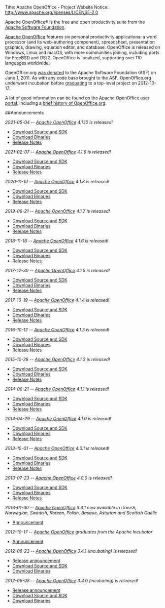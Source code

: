Title:     Apache OpenOffice - Project Website
Notice: http://www.apache.org/licenses/LICENSE-2.0

Apache OpenOffice® is the free and open productivity suite from the [Apache Software Foundation][0].

[Apache OpenOffice][1] features six personal productivity applications: a word processor (and its web-authoring component),
spreadsheet, presentation graphics, drawing, equation editor, and database. OpenOffice is released on Windows, Linux and
macOS, with more communities joining, including ports for FreeBSD and OS/2. OpenOffice is localized, supporting over 110
languages worldwide.

OpenOffice.org [was donated][2] to the Apache Software Foundation (ASF) on June 1, 2011. As with any code base brought to
the ASF, OpenOffice.org underwent incubation before [graduating][3] to a top-level project on 2012-10-17.

A lot of good information can be found on the [Apache OpenOffice user portal][4], including a [brief history of
OpenOffice.org][5].

##Announcements

*2021-05-04 -- [Apache OpenOffice][1] 4.1.10 is released!*

  - [Download Source and SDK](https://openoffice.apache.org/downloads.html)
  - [Download Binaries](https://www.openoffice.org/download/)
  - [Release Notes](https://cwiki.apache.org/confluence/display/OOOUSERS/AOO+4.1.10+Release+Notes)

*2021-02-07 -- [Apache OpenOffice][1] 4.1.9 is released!*

  - [Download Source and SDK](https://openoffice.apache.org/downloads.html)
  - [Download Binaries](https://www.openoffice.org/download/)
  - [Release Notes](https://cwiki.apache.org/confluence/display/OOOUSERS/AOO+4.1.9+Release+Notes)

*2020-11-10 -- [Apache OpenOffice][1] 4.1.8 is released!*

  - [Download Source and SDK](https://openoffice.apache.org/downloads.html)
  - [Download Binaries](https://www.openoffice.org/download/)
  - [Release Notes](https://cwiki.apache.org/confluence/display/OOOUSERS/AOO+4.1.8+Release+Notes)

*2019-09-21 -- [Apache OpenOffice][1] 4.1.7 is released!*

  - [Download Source and SDK](https://openoffice.apache.org/downloads.html)
  - [Download Binaries](https://www.openoffice.org/download/)
  - [Release Notes](https://cwiki.apache.org/confluence/display/OOOUSERS/AOO+4.1.7+Release+Notes)

*2018-11-18 -- [Apache OpenOffice][1] 4.1.6 is released!*

  - [Download Source and SDK](https://openoffice.apache.org/downloads.html)
  - [Download Binaries](https://www.openoffice.org/download/)
  - [Release Notes](https://cwiki.apache.org/confluence/display/OOOUSERS/AOO+4.1.6+Release+Notes)

*2017-12-30 -- [Apache OpenOffice][1] 4.1.5 is released!*

  - [Download Source and SDK](https://openoffice.apache.org/downloads.html#release-archives)
  - [Download Binaries](https://www.openoffice.org/download/)
  - [Release Notes](https://cwiki.apache.org/confluence/display/OOOUSERS/AOO+4.1.5+Release+Notes)

*2017-10-19 -- [Apache OpenOffice][1] 4.1.4 is released!*

  - [Download Source and SDK](https://openoffice.apache.org/downloads.html#release-archives)
  - [Download Binaries](https://www.openoffice.org/download/)
  - [Release Notes](https://cwiki.apache.org/confluence/display/OOOUSERS/AOO+4.1.4+Release+Notes)

*2016-10-12 -- [Apache OpenOffice][1] 4.1.3 is released!*

  - [Download Source and SDK](https://openoffice.apache.org/downloads.html#release-archives)
  - [Download Binaries](https://www.openoffice.org/download/)
  - [Release Notes](https://cwiki.apache.org/confluence/display/OOOUSERS/AOO+4.1.3+Release+Notes)

*2015-10-28 -- [Apache OpenOffice][1] 4.1.2 is released!*

  - [Download Source and SDK](https://openoffice.apache.org/downloads.html#release-archives)
  - [Download Binaries](https://www.openoffice.org/download/)
  - [Release Notes](https://cwiki.apache.org/confluence/display/OOOUSERS/AOO+4.1.2+Release+Notes)

*2014-08-21 -- [Apache OpenOffice][1] 4.1.1 is released!*

  - [Download Source and SDK](https://openoffice.apache.org/downloads.html#release-archives)
  - [Download Binaries](https://www.openoffice.org/download/)
  - [Release Notes](https://cwiki.apache.org/confluence/display/OOOUSERS/AOO+4.1.1+Release+Notes)

*2014-04-29 -- [Apache OpenOffice][1] 4.1.0 is released!*

  - [Download Source and SDK](https://openoffice.apache.org/downloads.html#release-archives)
  - [Download Binaries](https://www.openoffice.org/download/)
  - [Release Notes](https://cwiki.apache.org/confluence/display/OOOUSERS/AOO+4.1+Release+Notes)

*2013-10-01 -- [Apache OpenOffice][1] 4.0.1 is released!*

  - [Download Source and SDK](https://openoffice.apache.org/downloads.html#release-archives)
  - [Download Binaries](https://www.openoffice.org/download/)
  - [Release Notes](https://cwiki.apache.org/confluence/display/OOOUSERS/AOO+4.0.1+Release+Notes)

*2013-07-23 -- [Apache OpenOffice][1] 4.0.0 is released!*

  - [Download Source and SDK](https://openoffice.apache.org/downloads.html#release-archives)
  - [Download Binaries](https://www.openoffice.org/download/)
  - [Release Notes](https://cwiki.apache.org/confluence/display/OOOUSERS/AOO+4.0+Release+Notes)

*2013-01-30 -- [Apache OpenOffice][1] 3.4.1 now available in Danish, Norwegian, Swedish, Korean, Polish, Basque, Asturian and Scottish Gaelic*

  - [Announcement](https://blogs.apache.org/OOo/entry/apache_openoffice_now_available_in)

*2012-10-17 -- [Apache OpenOffice][1] graduates from the Apache Incubator*

  - [Announcement](https://blogs.apache.org/OOo/entry/openoffice_graduates_from_the_apache)

*2012-08-23 -- [Apache OpenOffice][1] 3.4.1 (incubating) is released!*

  - [Release announcement](https://blogs.apache.org/OOo/entry/announcing_apache_openoffice_3_41)
  - [Download Source and SDK](https://openoffice.apache.org/downloads.html#release-archives)
  - [Download Binaries](https://www.openoffice.org/download)

*2012-05-08 -- [Apache OpenOffice][1] 3.4.0 (incubating) is released!*

  - [Release announcement](https://www.openoffice.org/news/aoo34.html)
  - [Download Source and SDK](https://openoffice.apache.org/downloads.html#release-archives)
  - [Download Binaries](https://www.openoffice.org/download/archive.html)


[0]: https://www.apache.org/
[1]: https://www.openoffice.org/
[2]: https://web.archive.org/web/20110606030535/http://www.marketwire.com/press-release/statements-on-openofficeorg-contribution-to-apache-nasdaq-orcl-1521400.htm
[3]: https://blogs.apache.org/OOo/entry/openoffice_graduates_from_the_apache
[4]: https://www.openoffice.org/
[5]: https://www.openoffice.org/about/
